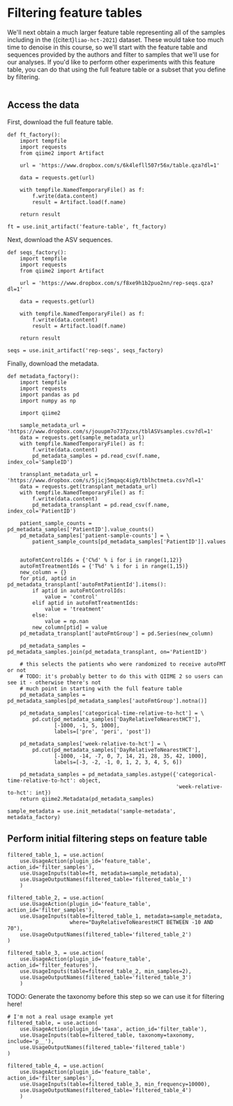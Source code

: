 # Filtering feature tables

We'll next obtain a much larger feature table representing all of the samples including in the ({cite:t}`liao-hct-2021`) dataset. These would take too much time to denoise in this course, so we'll start with the feature table and sequences provided by the authors and filter to samples that we'll use for our analyses. If you'd like to perform other experiments with this feature table, you can do that using the full feature table or a subset that you define by filtering. 

```{usage-selector}
```

## Access the data

First, download the full feature table. 

```{usage}
def ft_factory():
    import tempfile
    import requests
    from qiime2 import Artifact

    url = 'https://www.dropbox.com/s/6k4lefll507r56x/table.qza?dl=1'

    data = requests.get(url)

    with tempfile.NamedTemporaryFile() as f:
        f.write(data.content)
        result = Artifact.load(f.name)

    return result

ft = use.init_artifact('feature-table', ft_factory)
```

Next, download the ASV sequences. 

```{usage}
def seqs_factory():
    import tempfile
    import requests
    from qiime2 import Artifact

    url = 'https://www.dropbox.com/s/f8xe9h1b2puo2nn/rep-seqs.qza?dl=1'

    data = requests.get(url)

    with tempfile.NamedTemporaryFile() as f:
        f.write(data.content)
        result = Artifact.load(f.name)
    
    return result

seqs = use.init_artifact('rep-seqs', seqs_factory)
```

Finally, download the metadata. 

```{usage}
def metadata_factory():
    import tempfile
    import requests
    import pandas as pd
    import numpy as np

    import qiime2

    sample_metadata_url = 'https://www.dropbox.com/s/jouupm7o737pzxs/tblASVsamples.csv?dl=1'
    data = requests.get(sample_metadata_url)
    with tempfile.NamedTemporaryFile() as f:
        f.write(data.content)
        pd_metadata_samples = pd.read_csv(f.name, index_col='SampleID')

    transplant_metadata_url = 'https://www.dropbox.com/s/5jicj5mqaqc4ig9/tblhctmeta.csv?dl=1'
    data = requests.get(transplant_metadata_url)
    with tempfile.NamedTemporaryFile() as f:
        f.write(data.content)
        pd_metadata_transplant = pd.read_csv(f.name, index_col='PatientID')

    patient_sample_counts = pd_metadata_samples['PatientID'].value_counts()
    pd_metadata_samples['patient-sample-counts'] = \
        patient_sample_counts[pd_metadata_samples['PatientID']].values

    
    autoFmtControlIds = {'C%d' % i for i in range(1,12)}
    autoFmtTreatmentIds = {'T%d' % i for i in range(1,15)}
    new_column = {}
    for ptid, aptid in pd_metadata_transplant['autoFmtPatientId'].items():
        if aptid in autoFmtControlIds:
            value = 'control'
        elif aptid in autoFmtTreatmentIds:
            value = 'treatment'
        else:
            value = np.nan
        new_column[ptid] = value
    pd_metadata_transplant['autoFmtGroup'] = pd.Series(new_column)

    pd_metadata_samples = pd_metadata_samples.join(pd_metadata_transplant, on='PatientID')

    # this selects the patients who were randomized to receive autoFMT or not
    # TODO: it's probably better to do this with QIIME 2 so users can see it - otherwise there's not 
    # much point in starting with the full feature table
    pd_metadata_samples = pd_metadata_samples[pd_metadata_samples['autoFmtGroup'].notna()]

    pd_metadata_samples['categorical-time-relative-to-hct'] = \
        pd.cut(pd_metadata_samples['DayRelativeToNearestHCT'], 
               [-1000, -1, 5, 1000],
               labels=['pre', 'peri', 'post'])
    
    pd_metadata_samples['week-relative-to-hct'] = \
        pd.cut(pd_metadata_samples['DayRelativeToNearestHCT'], 
               [-1000, -14, -7, 0, 7, 14, 21, 28, 35, 42, 1000], 
               labels=[-3, -2, -1, 0, 1, 2, 3, 4, 5, 6])
    
    pd_metadata_samples = pd_metadata_samples.astype({'categorical-time-relative-to-hct': object,
                                                      'week-relative-to-hct': int})
    return qiime2.Metadata(pd_metadata_samples)

sample_metadata = use.init_metadata('sample-metadata', metadata_factory)
```


## Perform initial filtering steps on feature table

```{usage}
filtered_table_1, = use.action(
    use.UsageAction(plugin_id='feature_table', action_id='filter_samples'),
    use.UsageInputs(table=ft, metadata=sample_metadata),
    use.UsageOutputNames(filtered_table='filtered_table_1')
    )
```

```{usage}
filtered_table_2, = use.action(
    use.UsageAction(plugin_id='feature_table', action_id='filter_samples'),
    use.UsageInputs(table=filtered_table_1, metadata=sample_metadata, 
                    where="DayRelativeToNearestHCT BETWEEN -10 AND 70"),
    use.UsageOutputNames(filtered_table='filtered_table_2')
)
```

```{usage}
filtered_table_3, = use.action(
    use.UsageAction(plugin_id='feature_table', action_id='filter_features'),
    use.UsageInputs(table=filtered_table_2, min_samples=2),
    use.UsageOutputNames(filtered_table='filtered_table_3')
    )
```

TODO: Generate the taxonomy before this step so we can use it for filtering here! 

```
# I'm not a real usage example yet
filtered_table, = use.action(
    use.UsageAction(plugin_id='taxa', action_id='filter_table'),
    use.UsageInputs(table=filtered_table, taxonomy=taxonomy, include='p__'),
    use.UsageOutputNames(filtered_table='filtered_table')
)
```

```{usage}
filtered_table_4, = use.action(
    use.UsageAction(plugin_id='feature_table', action_id='filter_samples'),
    use.UsageInputs(table=filtered_table_3, min_frequency=10000),
    use.UsageOutputNames(filtered_table='filtered_table_4')
    )
```

